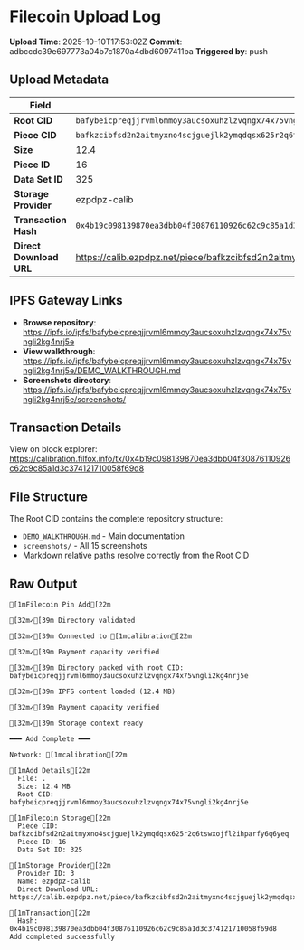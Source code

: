 # Filecoin Upload Log

**Upload Time**: 2025-10-10T17:53:02Z
**Commit**: adbccdc39e697773a04b7c1870a4dbd6097411ba
**Triggered by**: push

## Upload Metadata

| Field | Value |
|-------|-------|
| **Root CID** | `bafybeicpreqjjrvml6mmoy3aucsoxuhzlzvqngx74x75vngli2kg4nrj5e` |
| **Piece CID** | `bafkzcibfsd2n2aitmyxno4scjguejlk2ymqdqsx625r2q6tswxojfl2ihparfy6q6yeq` |
| **Size** | 12.4 |
| **Piece ID** | 16 |
| **Data Set ID** | 325 |
| **Storage Provider** | ezpdpz-calib |
| **Transaction Hash** | `0x4b19c098139870ea3dbb04f30876110926c62c9c85a1d3c374121710058f69d8` |
| **Direct Download URL** | https://calib.ezpdpz.net/piece/bafkzcibfsd2n2aitmyxno4scjguejlk2ymqdqsx625r2q6tswxojfl2ihparfy6q6yeq |

## IPFS Gateway Links

- **Browse repository**: https://ipfs.io/ipfs/bafybeicpreqjjrvml6mmoy3aucsoxuhzlzvqngx74x75vngli2kg4nrj5e
- **View walkthrough**: https://ipfs.io/ipfs/bafybeicpreqjjrvml6mmoy3aucsoxuhzlzvqngx74x75vngli2kg4nrj5e/DEMO_WALKTHROUGH.md
- **Screenshots directory**: https://ipfs.io/ipfs/bafybeicpreqjjrvml6mmoy3aucsoxuhzlzvqngx74x75vngli2kg4nrj5e/screenshots/

## Transaction Details

View on block explorer: https://calibration.filfox.info/tx/0x4b19c098139870ea3dbb04f30876110926c62c9c85a1d3c374121710058f69d8

## File Structure

The Root CID contains the complete repository structure:
- `DEMO_WALKTHROUGH.md` - Main documentation
- `screenshots/` - All 15 screenshots
- Markdown relative paths resolve correctly from the Root CID

## Raw Output

```
[1mFilecoin Pin Add[22m

[32m✓[39m Directory validated

[32m✓[39m Connected to [1mcalibration[22m

[32m✓[39m Payment capacity verified

[32m✓[39m Directory packed with root CID: bafybeicpreqjjrvml6mmoy3aucsoxuhzlzvqngx74x75vngli2kg4nrj5e

[32m✓[39m IPFS content loaded (12.4 MB)

[32m✓[39m Payment capacity verified

[32m✓[39m Storage context ready

━━━ Add Complete ━━━

Network: [1mcalibration[22m

[1mAdd Details[22m
  File: .
  Size: 12.4 MB
  Root CID: bafybeicpreqjjrvml6mmoy3aucsoxuhzlzvqngx74x75vngli2kg4nrj5e

[1mFilecoin Storage[22m
  Piece CID: bafkzcibfsd2n2aitmyxno4scjguejlk2ymqdqsx625r2q6tswxojfl2ihparfy6q6yeq
  Piece ID: 16
  Data Set ID: 325

[1mStorage Provider[22m
  Provider ID: 3
  Name: ezpdpz-calib
  Direct Download URL: https://calib.ezpdpz.net/piece/bafkzcibfsd2n2aitmyxno4scjguejlk2ymqdqsx625r2q6tswxojfl2ihparfy6q6yeq

[1mTransaction[22m
  Hash: 0x4b19c098139870ea3dbb04f30876110926c62c9c85a1d3c374121710058f69d8
Add completed successfully
```
